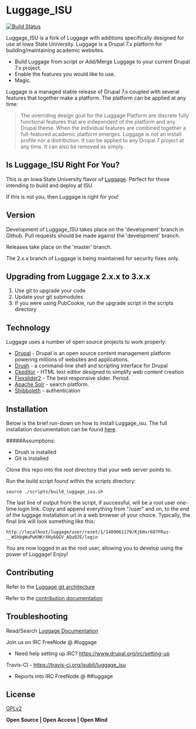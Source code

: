 Luggage_ISU
=========
[![Build Status](https://travis-ci.org/isubit/luggage_isu.svg?branch=master "Build Status")](http://travis-ci.org/isubit/luggage_isu)

Luggage_ISU is a fork of Luggage with additions specifically designed for use at Iowa State University.
Luggage is a Drupal 7.x platform for building/maintaining academic websites.

  - Build Luggage from script or Add/Merge Luggage to your current Drupal 7.x project.
  - Enable the features you would like to use.
  - Magic.

Luggage is a managed stable release of Drupal 7.x coupled with several features that together make a platform. The platform can be applied at any time:

> The overriding design goal for the Luggage Platform are discrete fully functional features that are independent of the platform and any Drupal theme.
> When the individual features are combined together a full-featured academic platform emerges.
> Luggage is not an install profile nor a distribution. It can be applied to any Drupal 7 project at any time.
> It can also be removed as simply.

Is Luggage_ISU Right For You?
-------------------------
This is an Iowa State University flavor of [Luggage](https://github.com/isubit/luggage). Perfect for those intending to build and deploy at ISU.

If this is not you, then Luggage is right for you!

Version
----
Development of Luggage_ISU takes place on the 'development' branch in Github. Pull requests should be made against the 'development' branch.

Releases take place on the 'master' branch. 

The 2.x.x branch of Luggage is being maintained for security fixes only.

Upgrading from Luggage 2.x.x to 3.x.x
-------------------------------------
1. Use git to upgrade your code
2. Update your git submodules
3. If you were using PubCookie, run the upgrade script in the scripts directory 

Technology
-----------

Luggage uses a number of open source projects to work properly:

* [Drupal][] - Drupal is an open source content management platform powering millions of websites and applications.
* [Drush][] - a command-line shell and scripting interface for Drupal
* [Ckeditor][] - HTML text editor designed to simplify web content creation
* [Flexslider2][] - The best responsive slider. Period.
* [Apache Solr][] - search platform.
* [Shibboleth][] - authentication

Installation
--------------

Below is the brief run-down on how to install Luggage_isu. The full installation documentation can be found [here](http://www.biology-it.iastate.edu/luggage_doc/installing-luggage-scratch#).

#####Assumptions:
* Drush is installed
* Git is installed

Clone this repo into the root directory that your web server points to.

Run the build script found within the *scripts* directory:
```
source ./scripts/build_luggage_isu.sh
```

The last line of output from the script, if successful, will be a root user one-time login link. Copy and append everything from "/user" and on, to the end of the luggage installation url in a web browser of your choice. Typically, the final link will look something like this:
``` 
http://localhost/luggage/user/reset/1/1409061179/KjbHsr6O7FRaz-__WShbgWuPwKHKrXHy6QGV_AQu02E/login
```

You are now logged in as the root user, allowing you to develop using the power of Luggage! Enjoy!

Contributing
----

Refer to the [Luggage git architecture](http://www.biology-it.iastate.edu/luggage_doc/comprehensive-code-flow-management)

Refer to the [contribution documentation](http://www.biology-it.iastate.edu/luggage_doc/luggage-development)

Troubleshooting
----

Read/Search [Luggage Documentation][]

Join us on IRC FreeNode @ #luggage
* Need help setting up IRC? https://www.drupal.org/irc/setting-up

Travis-CI - https://travis-ci.org/isubit/luggage_isu
* Reports into IRC FreeNode @  ##luggage


License
----

[GPLv2][]


**Open Source | Open Access | Open Mind**

[Drupal]:http://drupal.org/
[Drush]:https://github.com/drush-ops/drush
[Ckeditor]:http://ckeditor.com/
[Flexslider2]:http://flexslider.woothemes.com/
[Apache Solr]:http://lucene.apache.org/solr/
[Shibboleth]:https://shibboleth.net/
[GPLv2]:http://www.gnu.org/licenses/gpl-2.0.html
[Travis]:https://travis-ci.org/isubit/luggage.svg?branch=master
[Luggage ISU]:https://github.com/isubit/luggage_isu
[Luggage Documentation]:http://www.biology-it.iastate.edu/luggage_doc/
